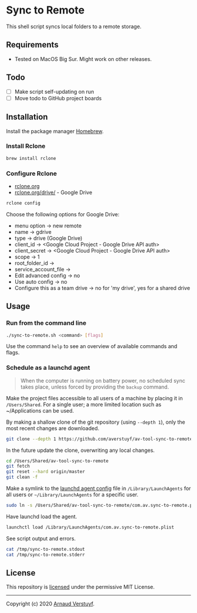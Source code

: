 # Sync to Remote

This shell script syncs local folders to a remote storage.

## Requirements

- Tested on MacOS Big Sur. Might work on other releases.

## Todo

- [ ] Make script self-updating on run
- [ ] Move todo to GitHub project boards

## Installation

Install the package manager [Homebrew](https://brew.sh/).

### Install Rclone

```sh
brew install rclone
```

### Configure Rclone

- [rclone.org](https://rclone.org)
- [rclone.org/drive/](https://rclone.org/drive/) - Google Drive

```sh
rclone config
```

Choose the following options for Google Drive:

- menu option -> new remote
- name -> gdrive
- type -> drive (Google Drive)
- client_id -> <Google Cloud Project - Google Drive API auth>
- client_secret -> <Google Cloud Project - Google Drive API auth>
- scope -> 1
- root_folder_id -> <empty>
- service_account_file -> <empty>
- Edit advanced config -> no
- Use auto config -> no
- Configure this as a team drive -> no for 'my drive', yes for a shared drive

## Usage

### Run from the command line

```sh
./sync-to-remote.sh <command> [flags]
```

Use the command `help` to see an overview of available commands and flags.

### Schedule as a launchd agent

> When the computer is running on battery power, no scheduled sync takes place, unless forced by providing the `backup` command.

Make the project files accessible to all users of a machine by placing it in `/Users/Shared`. For a single user; a more limited location such as ~/Applications can be used.

By making a shallow clone of the git repository (using `--depth 1`), only the most recent changes are downloaded.

```sh
git clone --depth 1 https://github.com/averstuyf/av-tool-sync-to-remote.git /Users/Shared/av-tool-sync-to-remote/
```

In the future update the clone, overwriting any local changes.

```sh
cd /Users/Shared/av-tool-sync-to-remote
git fetch
git reset --hard origin/master
git clean -f
```

Make a symlink to the [launchd agent config](https://manpagez.com/man/5/launchd.plist/) file in `/Library/LaunchAgents` for all users or `~/Library/LaunchAgents` for a specific user.

```sh
sudo ln -s /Users/Shared/av-tool-sync-to-remote/com.av.sync-to-remote.plist /Library/LaunchAgents/com.av.sync-to-remote.plist
```

Have launchd load the agent.

```sh
launchctl load /Library/LaunchAgents/com.av.sync-to-remote.plist
```

See script output and errors.

```sh
cat /tmp/sync-to-remote.stdout
cat /tmp/sync-to-remote.stderr
```

## License

This repository is [licensed](LICENSE.md) under the permissive MIT License.

---

Copyright (c) 2020 [Arnaud Verstuyf](https://github.com/averstuyf).
